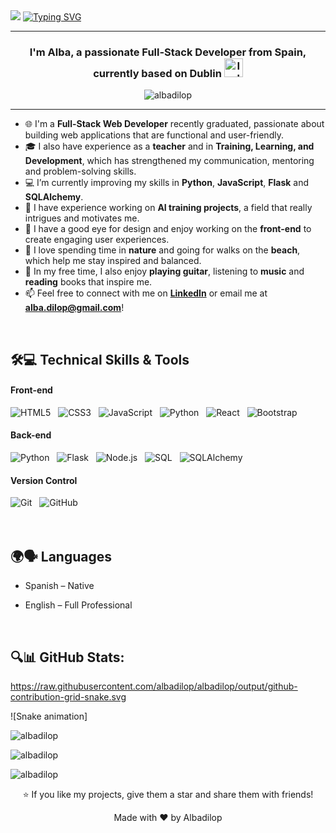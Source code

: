 <div>

<img src="https://readme-typing-svg.herokuapp.com/?font=Fira+Code&weight=600&size=30&duration=3000&pause=5000&color=000000&background=c6f6d5&center=true&vCenter=true&width=1000&lines=Hey+there%2C+I'm+Alba+Díaz" />

<a href="https://git.io/typing-svg">
  <img src="https://readme-typing-svg.herokuapp.com?font=Fira+Code&weight=400&size=25&duration=3000&pause=5000&color=000000&background=c6f6d5&center=true&vCenter=true&width=1000&lines=Full-Stack+Developer" alt="Typing SVG" />
</a>
</div>

-----

<h3 align="center">I'm Alba, a passionate Full-Stack Developer from Spain, currently based on Dublin <img src="https://flagcdn.com/ie.svg" width="30" alt="Ireland flag" /></h3>

<p align="center">
  <img src="https://komarev.com/ghpvc/?username=albadilop&label=Profile%20views&color=0e75b6&style=flat" alt="albadilop" />
</p>

-----

- 🌐 I'm a **Full-Stack Web Developer** recently graduated, passionate about building web applications that are functional and user-friendly.  
- 🎓 I also have experience as a **teacher** and in **Training, Learning, and Development**, which has strengthened my communication, mentoring and problem-solving skills.  
- 💻 I’m currently improving my skills in **Python**, **JavaScript**, **Flask** and **SQLAlchemy**.  
- 🤖 I have experience working on **AI training projects**, a field that really intrigues and motivates me.  
- 🎨 I have a good eye for design and enjoy working on the **front-end** to create engaging user experiences.  
- 🌿 I love spending time in **nature** and going for walks on the **beach**, which help me stay inspired and balanced.  
- 🎸 In my free time, I also enjoy **playing guitar**, listening to **music** and **reading** books that inspire me.  
- 📫 Feel free to connect with me on **[LinkedIn](https://www.linkedin.com/in/albadilop)** or email me at **alba.dilop@gmail.com**!

<br>

## 🛠️💻 Technical Skills & Tools
#### Front-end

![HTML5](https://img.shields.io/badge/html5-%23E34F26.svg?style=for-the-badge&logo=html5&logoColor=white)
&nbsp;
![CSS3](https://img.shields.io/badge/css3-%231572B6.svg?style=for-the-badge&logo=css3&logoColor=white)
&nbsp;
![JavaScript](https://img.shields.io/badge/javascript-%23323330.svg?style=for-the-badge&logo=javascript&logoColor=%23F7DF1E)
&nbsp;
![Python](https://img.shields.io/badge/python-3670A0?style=for-the-badge&logo=python&logoColor=ffdd54)
&nbsp;
![React](https://img.shields.io/badge/react-%2320232a.svg?style=for-the-badge&logo=react&logoColor=%2361DAFB)
&nbsp;
![Bootstrap](https://img.shields.io/badge/bootstrap-7952B3?style=for-the-badge&logo=bootstrap&logoColor=white)
<br>
#### Back-end
![Python](https://img.shields.io/badge/python-3670A0?style=for-the-badge&logo=python&logoColor=ffdd54)
&nbsp;
![Flask](https://img.shields.io/badge/flask-000000.svg?style=for-the-badge&logo=flask&logoColor=white)
&nbsp;
![Node.js](https://img.shields.io/badge/node.js-339933?style=for-the-badge&logo=node.js&logoColor=white)
&nbsp;
![SQL](https://img.shields.io/badge/SQL-4479A1?style=for-the-badge&logo=sql&logoColor=white)
&nbsp;
![SQLAlchemy](https://img.shields.io/badge/SQLAlchemy-000000?style=for-the-badge&logo=sqlalchemy&logoColor=white)
<br>
#### Version Control 
![Git](https://img.shields.io/badge/git-%23F05033.svg?style=for-the-badge&logo=git&logoColor=white)
&nbsp;
![GitHub](https://img.shields.io/badge/github-%23121011.svg?style=for-the-badge&logo=github&logoColor=white)
&nbsp;
<br>
<br>
<br>


## 🌍🗣️ Languages

- Spanish – Native

- English – Full Professional

<br>

## 🔍📊 GitHub Stats:
https://raw.githubusercontent.com/albadilop/albadilop/output/github-contribution-grid-snake.svg


![Snake animation]



<p>
  <img align="center"
    src="https://github-readme-stats.vercel.app/api/top-langs?username=albadilop&show_icons=true&locale=en&bg_color=0d1117&text_color=ffffff&layout=compact"
    alt="albadilop" />
</p>
<p>
  <img align="center"
    src="https://github-readme-stats.vercel.app/api?username=albadilop&show_icons=true&locale=en&bg_color=0d1117&text_color=ffffff"
    alt="albadilop" />
</p>
<p>
  <img align="center" 
    src="https://github-readme-streak-stats.herokuapp.com/?user=albadilop&theme=dark&background=0d1117&date_format=M%20j%5B%2C%20Y%5D" 
    alt="albadilop" />
</p>


<!--FOOTER-->
<p align="center">⭐ If you like my projects, give them a star and share them with friends!</p>
<p align="center">Made with ❤️ by Albadilop</p>
